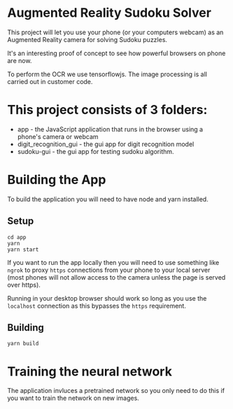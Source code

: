 # Augmented Reality Sudoku Solver

This project will let you use your phone (or your computers webcam) as an Augmented Reality camera for solving Sudoku puzzles.

It's an interesting proof of concept to see how powerful browsers on phone are now.

To perform the OCR we use tensorflowjs. The image processing is all carried out in customer code.


# This project consists of 3 folders:

- app - the JavaScript application that runs in the browser using a phone's camera or webcam
- digit_recognition_gui - the gui app for digit recognition model
- sudoku-gui - the gui app for testing sudoku algorithm.

# Building the App

To build the application you will need to have node and yarn installed.

## Setup

```
cd app
yarn
yarn start
```

If you want to run the app locally then you will need to use something like `ngrok` to proxy `https` connections from your phone to your local server (most phones will not allow access to the camera unless the page is served over https).

Running in your desktop browser should work so long as you use the `localhost` connection as this bypasses the `https` requirement.

## Building

```
yarn build
```

# Training the neural network

The application invluces a pretrained network so you only need to do this if you want to train the network on new images.
